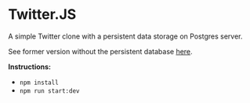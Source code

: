 # Twitter.JS

A simple Twitter clone with a persistent data storage on Postgres server.

See former version without the persistent database [here](https://github.com/burieberry/twitter-js/tree/master).

**Instructions:**
- `npm install`
- `npm run start:dev`
